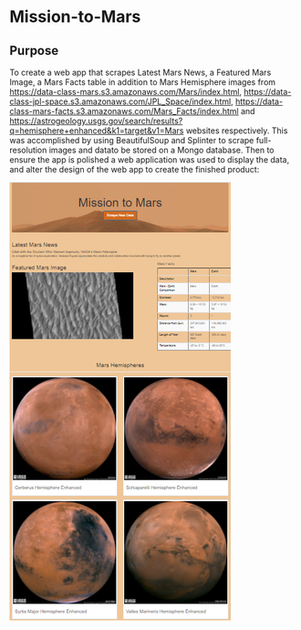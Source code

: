 # Mission-to-Mars

## Purpose
To create a web app that scrapes Latest Mars News, a Featured Mars Image, a Mars Facts table in addition to Mars Hemisphere images from https://data-class-mars.s3.amazonaws.com/Mars/index.html, https://data-class-jpl-space.s3.amazonaws.com/JPL_Space/index.html, https://data-class-mars-facts.s3.amazonaws.com/Mars_Facts/index.html and https://astrogeology.usgs.gov/search/results?q=hemisphere+enhanced&k1=target&v1=Mars websites respectively. This was accomplished by using BeautifulSoup and Splinter to scrape full-resolution images and datato be stored on a Mongo database. Then to ensure the app is polished a web application was used to display the data, and alter the design of the web app to create the finished product:

![Mission_to_Mars_App_D3](https://github.com/adecoste2/Mission-to-Mars/blob/main/Mars_Scraping/Images/Mission_to_Mars_App_D3.png?raw=true)
